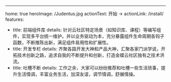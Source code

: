 ---
home: true
heroImage: /Judentus.jpg
actionText: 开始 →
actionLink: /install/
features:
- title: 前端组件库
  details: 针对云社区特定场景（如知识库、课程）等编写组件，实现多平台统一维护。并以业务驱动为本，充分暴露组件生命周期各钩子函数，不断推陈出新，满足组件易用性和扩展性。
- title: 开发专栏
  details: 齐聚各路开发大神和产品大神，汇聚各家门派学说，开拓技术创新之路，追求自我的不断提升和创新，打造金蝶云社区独有之技术洪流。
- title: 吐槽不断
  details: 工作之余，大家可以纷纷推荐和吐槽一些生活琐事，提升生活情调，丰富业务生活，加深友谊，调节情调，舒展情操。

